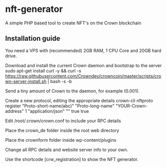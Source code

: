 # nft-generator
A simple PHP based tool to create NFT's on the Crown blockchain

## Installation guide
You need a VPS with (recommended) 2GB RAM, 1 CPU Core and 20GB hard drive.

Download and install the current Crown daemon and bootstrap to the server
sudo apt-get install curl -y && curl -s https://raw.githubusercontent.com/Crowndev/crowncoin/master/scripts/crown-server-install.sh | bash -s -b

Send a tiny amount of Crown to the daemon, for example (0.001). 

Create a new protocol, editing the appropriate details 
crown-cli nftproto register "Proto-short-name(abc)" "Proto-long-name" "YOUR-Crown-address" 1 "application/json" "" true true

Edit /root/.crown/crown.conf to include your RPC details

Place the crown_de folder inside the root web directory

Place the crownform folder inside wp-content/plugins

Change all RPC details and website server info to your own.

Use the shortcode [crw_registration] to show the NFT generator.

